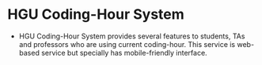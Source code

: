 # HGU Coding-Hour System



- HGU Coding-Hour System provides several features to students, TAs and professors who are using current coding-hour. This service is web-based service but specially has mobile-friendly interface. 


